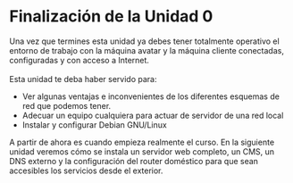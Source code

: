 # Finalización de la Unidad 0
<div style="text-align: left;"> Una vez que termines esta unidad ya debes tener totalmente operativo el entorno de trabajo con la máquina avatar y la máquina cliente conectadas, configuradas y con acceso a Internet.<br /><br />Esta unidad te deba haber servido para:<br /> </div>
<ul style="text-align: left;">
  <li>Ver algunas ventajas e inconvenientes de los diferentes esquemas de red que podemos tener.</li>
  <li>Adecuar un equipo cualquiera para actuar de servidor de una red local</li>
  <li>Instalar y configurar Debian GNU/Linux</li>
</ul>
<div style="text-align: left;">A partir de ahora es cuando empieza realmente el curso. En la siguiente unidad veremos cómo se instala un servidor web completo, un CMS, un DNS externo y la configuración del router doméstico para que sean accesibles los servicios desde el exterior.<br /> </div>
